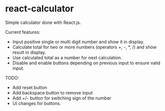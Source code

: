 # react-calculator
Simple calculator done with React.js.

Current features:
  - Input positive single or multi digit number and show it in display.
  - Calculate total for two or more numbers (operators +, -, *, /) and show result in display.
  - Use calculated total as a number for next calculation.
  - Disable and enable buttons depending on previous input to ensure valid input. 

TODO:
  - Add reset button
  - Add backspace button to remove input
  - Add +/- button for switching sign of the number
  - UI changes for buttons.
